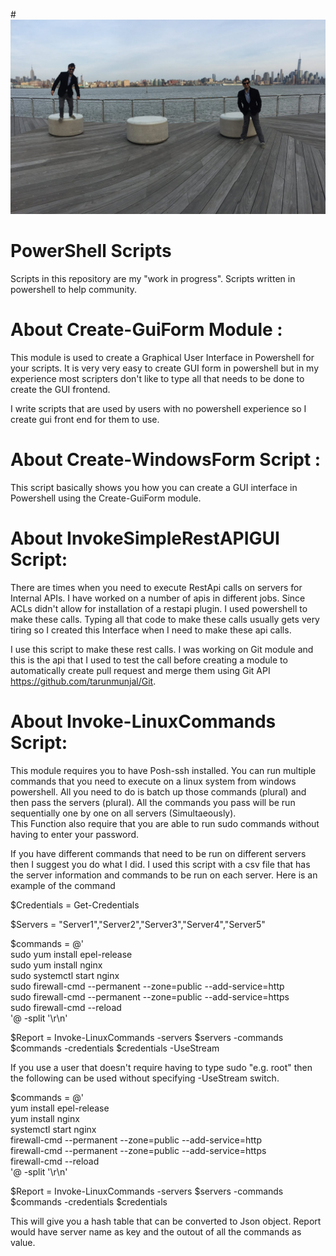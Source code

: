 #![tarun](tarun.jpg)
# PowerShell Scripts
Scripts in this repository are my "work in progress". 
Scripts written in powershell to help community.

About Create-GuiForm Module :
=============================
  This module is used to create a Graphical User Interface in Powershell for your scripts. It is very very easy to create GUI form in powershell but in my experience most scripters don't like to type all that needs to be done to create the GUI frontend.
  
  I write scripts that are used by users with no powershell experience so I create gui front end for them to use.


About Create-WindowsForm Script :
=================================
  This script basically shows you how you can create a GUI interface in Powershell using the Create-GuiForm module.


About InvokeSimpleRestAPIGUI Script:
====================================
  There are times when you need to execute RestApi calls on servers for Internal APIs. I have worked on a number of apis in different jobs. Since ACLs didn't allow for installation of a restapi plugin. I used powershell to make these calls. Typing all that code to make these calls usually gets very tiring so I created this Interface when I need to make these api calls.
  
  I use this script to make these rest calls. I was working on Git module and this is the api that I used to test the call before creating a module to automatically create pull request and merge them using Git API https://github.com/tarunmunjal/Git. 

About Invoke-LinuxCommands Script:
====================================
This module requires you to have Posh-ssh installed. You can run multiple commands that you need to execute on a linux system from windows powershell. All you need to do is batch up those commands (plural) and then pass the servers (plural). All the commands you pass will be run sequentially one by one on all servers (Simultaeously). <br />
This Function also require that you are able to run sudo commands without having to enter your password. 

If you have different commands that need to be run on different servers then I suggest you do what I did. I used this script with a csv file that has the server information and commands to be run on each server. 
Here is an example of the command

$Credentials = Get-Credentials

$Servers = "Server1","Server2","Server3","Server4","Server5"

$commands = @' <br />
sudo yum install epel-release <br />
sudo yum install nginx <br />
sudo systemctl start nginx <br />
sudo firewall-cmd --permanent --zone=public --add-service=http <br />
sudo firewall-cmd --permanent --zone=public --add-service=https <br />
sudo firewall-cmd --reload <br />
'@ -split '\r\n' <br />

$Report = Invoke-LinuxCommands -servers $servers -commands $commands -credentials $credentials -UseStream


If you use a user that doesn't require having to type sudo "e.g. root" then the following can be used without specifying -UseStream switch.

$commands = @' <br />
yum install epel-release <br />
yum install nginx <br />
systemctl start nginx <br />
firewall-cmd --permanent --zone=public --add-service=http <br />
firewall-cmd --permanent --zone=public --add-service=https <br />
firewall-cmd --reload <br />
'@ -split '\r\n' <br />

$Report = Invoke-LinuxCommands -servers $servers -commands $commands -credentials $credentials 


This will give you a hash table that can be converted to Json object. Report would have server name as key and the outout of all the commands as value.
